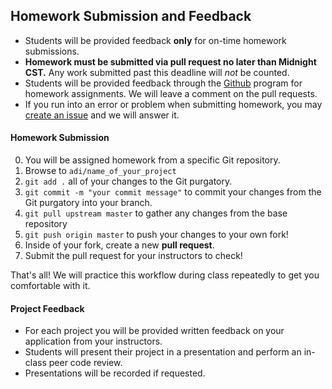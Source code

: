 ## Homework Submission and Feedback

- Students will be provided feedback **only** for on-time homework submissions.
- **Homework must be submitted via pull request no later than Midnight CST.** Any work submitted past this deadline will *not* be counted.
- Students will be provided feedback through the [Github](https://github.com) program for homework assignments. We will leave a comment on the pull requests.
- If you run into an error or problem when submitting homework, you may [create an issue](https://github.com/BradZzz/adi-mudkipz/issues) and we will answer it.

#### Homework Submission

  0. You will be assigned homework from a specific Git repository.
  1. Browse to `adi/name_of_your_project`
  2. `git add .` all of your changes to the Git purgatory.
  3. `git commit -m "your commit message"` to commit your changes from the Git purgatory into your branch.
  4. `git pull upstream master` to gather any changes from the base repository
  5. `git push origin master` to push your changes to your own fork!
  6. Inside of your fork, create a new **pull request**.
  7. Submit the pull request for your instructors to check!

That's all! We will practice this workflow during class repeatedly to get you comfortable with it.

#### Project Feedback

- For each project you will be provided written feedback on your application from your instructors.
- Students will present their project in a presentation and perform an in-class peer code review.
- Presentations will be recorded if requested.